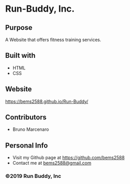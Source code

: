 # Run-Buddy, Inc.
## Purpose
A Website that offers fitness training services.
## Built with 
* HTML
* CSS

## Website 
https://bems2588.github.io/Run-Buddy/

## Contributors

* Bruno Marcenaro

## Personal Info

* Visit my Github page at  https://github.com/bems2588
* Contact me at bems2588@gmail.com

### ©️2019 Run Buddy, Inc 
